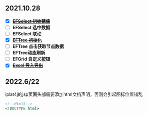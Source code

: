 ## 2021.10.28

- [x] **~~[EFSelect 初始赋值](views/iplat-ui/EFSelect.md)~~**
- [ ] **EFSelect 选中数据**
- [ ] **EFSelect 联动**
- [x] **~~[EFTree 初始化](views/iplat-ui/EFTree.md)~~**
- [ ] **EFTree 点击获取节点数据**
- [ ] **EFTree动态刷新**
- [ ] **EFGrid 自定义按钮**
- [x] ~~**[Excel 导入导出](views/iplat-ui/EFUpload)**~~

## 2022.6/22

iplat4j的jsp页面头部需要添加html文档声明，否则会引起图标位置错乱

```jsp
<!--Html5-->
<!DOCTYPE html>
```

